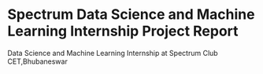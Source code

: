 # Spectrum Data Science and Machine Learning Internship Project Report
Data Science and Machine Learning Internship at Spectrum Club CET,Bhubaneswar
